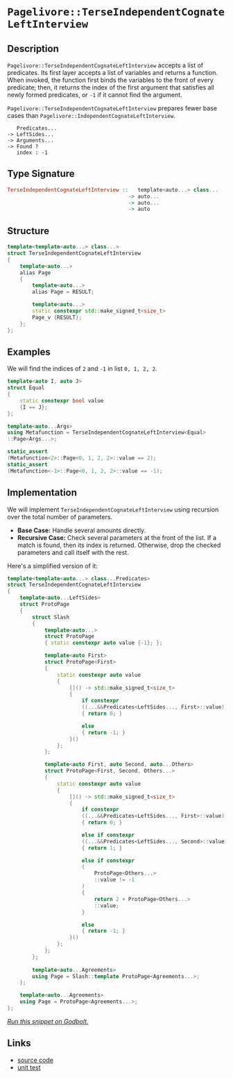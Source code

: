 <!-- Copyright 2024 Feng Mofan
SPDX-License-Identifier: Apache-2.0 -->

# `Pagelivore::TerseIndependentCognateLeftInterview`

## Description

`Pagelivore::TerseIndependentCognateLeftInterview` accepts a list of predicates.
Its first layer accepts a list of variables and returns a function.
When invoked, the function first binds the variables to the front of every predicate;
then, it returns the index of the first argument that satisfies all newly formed predicates, or `-1` if it cannot find the argument.

`Pagelivore::TerseIndependentCognateLeftInterview` prepares fewer base cases than `Pagelivore::IndependentCognateLeftInterview`.

<pre><code>   Predicates...
-> LeftSides...
-> Arguments...
-> Found ?
   index : -1</code></pre>

## Type Signature

```Haskell
TerseIndependentCognateLeftInterview ::   template<auto...> class...
                                       -> auto...
                                       -> auto...
                                       -> auto
```

## Structure

```C++
template<template<auto...> class...>
struct TerseIndependentCognateLeftInterview
{
    template<auto...>
    alias Page
    {
        template<auto...>
        alias Page = RESULT;

        template<auto...>
        static constexpr std::make_signed_t<size_t>
        Page_v {RESULT};
    };  
};
```

## Examples

We will find the indices of `2` and `-1` in list `0, 1, 2, 2`.

```C++
template<auto I, auto J>
struct Equal
{
    static constexpr bool value
    {I == J};
};

template<auto...Args>
using Metafunction = TerseIndependentCognateLeftInterview<Equal>
::Page<Args...>;

static_assert
(Metafunction<2>::Page<0, 1, 2, 2>::value == 2);
static_assert
(Metafunction<-1>::Page<0, 1, 2, 2>::value == -1);
```

## Implementation

We will implement `TerseIndependentCognateLeftInterview` using recursion over the total number of parameters.

- **Base Case:** Handle several amounts directly.
- **Recursive Case:** Check several parameters at the front of the list.
If a match is found, then its index is returned.
Otherwise, drop the checked parameters and call itself with the rest.

Here's a simplified version of it:

```C++
template<template<auto...> class...Predicates>
struct TerseIndependentCognateLeftInterview
{
    template<auto...LeftSides>
    struct ProtoPage
    {
        struct Slash
        {
            template<auto...>
            struct ProtoPage
            { static constexpr auto value {-1}; };

            template<auto First>
            struct ProtoPage<First>
            {   
                static constexpr auto value 
                {
                    []() -> std::make_signed_t<size_t>
                    {
                        if constexpr 
                        ((...&&Predicates<LeftSides..., First>::value))
                        { return 0; }

                        else
                        { return -1; }
                    }()
                };
            };

            template<auto First, auto Second, auto...Others>
            struct ProtoPage<First, Second, Others...>
            {   
                static constexpr auto value 
                {
                    []() -> std::make_signed_t<size_t>
                    {
                        if constexpr 
                        ((...&&Predicates<LeftSides..., First>::value))
                        { return 0; }

                        else if constexpr 
                        ((...&&Predicates<LeftSides..., Second>::value))
                        { return 1; }

                        else if constexpr
                        (
                            ProtoPage<Others...>
                            ::value != -1
                        )
                        { 
                            return 2 + ProtoPage<Others...>
                            ::value; 
                        }

                        else
                        { return -1; }
                    }()
                };
            };
        };
        
        template<auto...Agreements>
        using Page = Slash::template ProtoPage<Agreements...>;
    };

    template<auto...Agreements>
    using Page = ProtoPage<Agreements...>;
};
```

[*Run this snippet on Godbolt.*](https://godbolt.org/#z:OYLghAFBqd5QCxAYwPYBMCmBRdBLAF1QCcAaPECAMzwBtMA7AQwFtMQByARg9KtQYEAysib0QXACx8BBAKoBnTAAUAHpwAMvAFYTStJg1DIApACYAQuYukl9ZATwDKjdAGFUtAK4sGIAKxcpK4AMngMmAByPgBGmMQgAJwAzKQADqgKhE4MHt6%2BAUEZWY4CYRHRLHEJKbaY9qUMQgRMxAR5Pn6BdQ05za0E5VGx8UmpCi1tHQXdEwNDldVjAJS2qF7EyOwc5snhyN5YANQmyW4EAJ5pmAD6BMRMhAqn2CYaAIK7%2B4eYJ2fIE3QWCoLzenw%2BBEwLDSBkhp3OUJhTDhZyYXiIADosS8jgcmAoFFiMcpiJh8KJIc9kq8PhNiF4HEcACrxJQASQYWGunMY7VQwGYkJCmCoBA5kOIADc8JgAO5gkwAdisHyOaqOkOhsMw8LRmKxwtFQjwWCpNPe6qOdIZBCOJNQRGUTGAOtV6qVKotlvV1sZQgMCgQYO97uVwZD3s1SJRbj1qCJoLdEZ99xtduIDtQTpd4eTao9VpajmQuIEE0wqjSxCOcaOkrEXl%2BHoAtFwlQARU4WE6KzvJT25vNR7W69GoI4AMTwxAmia9ecL9MZ9sdzp1ZynM4Ic4X%2BeV7qTu7Vc2LpYY5cr1dr9e8TcPR49g6PlpM/is/nbEGWR2bOMBIBAFgmAAa1uLIBTJO54SyAAvW5t2pJ9nz3T1kIXPAqDPC8qxOe80MtKAEzMAA2cxiJJMk8ApTAqTcQ1hBNGiiVISdp1nakAJvRtlmWJD8JQo5SQIDYGCODQux7TsPj4/j6iUGT8ILISRJ/Nt%2B0khTdw7L9NJDDsu10jT%2BwVPCQ2HZF11jMdWK3FjayETA0E5OyxyJAB5AgEFZHdd19W0VyzNd4U3CYWIcpz0BYjyvJnBNENM70C3zBLkxPKisMhS8a2sri73nZ9HxSrS31fT9v1/alC3QACgNAm5wIidAoLOWD4J8/ie1QjrvQwjKKxwwyj0I7ESLIijyQs2j6ONU1mJs9jsE4htMB4watP3ZTiFE8T1P06SiuQuTfl6pzsOrNaF2GjEyLG0kJspeFpsYwksTCxyBHQF4ltvVaDoKjbMGErajjU7s9vBfLuqOI6jhOstMqrC68wgJGjwC7NLOi1k4vNKHk2%2BxsjjAMBTnbVTUYjXi/offcKYXTbRLME5LHTTMMfhLHYuxeLIbxtUCfXMHqfWqSIb5tUjrpxKAaB0TWwk8Goe0qneYXfTjL%2B9Wur03sDISmTzJjOMiXeYBSShXkzRkrwsiMO01z%2BMn/XxJAQEN350aCs5TfNthBBe67EI1/KtZM/L3dHfUMR9zALf99qjht8JgHtl1HdZ1cc29s3Y79ggA9BYPQ/294AHoACpK6r6ua9LsEK6r5kaPzo5q7rj4G5rrvK/biGvgYA4vGOeEnK2NJ87nMEI9Ray2RcogjgAKTnPyjmwABHLwxAVMNDzSktToR6sYlQTw62WwcPTZR3SaX4vPl1ouIUREcZ6j95iGAK2PiTu2AFlAZMCoF4AejR04shnJgDkXJXC8g8AKCy9FxTxGlHKeEG8t60DnABdm3tP4FyDgOWkRYqI3HxEoNoYIIAAJaMA0BOR4RmC%2BiAXBbgNAsSCEcMwLEmEcRALlG%2ByQyZmF4sHfeZCCTxG3B8ahgC6EOAYWceWfDWHsJBjwnhzCBGk1vq2URFgOCrFoJwfwvA/AcC0KQVAnA3DWGsFadYmwmxmGSDwUgBBNCGNWMBAIkgMQaEkFwRUyQND%2BA0CRYiZgAAcUT9CcEkLwFgEgNDsPMZY6xHBeAKBAOwjxFjDGkDgLAGAiAQDrAIGkdE5BKBoGhHQeIkRWDbFUFE4izZiKSCOMAZAJYpAYjMLwSiRBiAmj0PwQQIgxDsCkDIQQigVDqHyaQXQQRZQPDSJwHgRiTFmM8VYzgbl0SVNtKgTCLS2kdK6T0kGfimYQA8HU%2Bg50XFcGWLwPJWhVgQCQLUtI9SyAUAgL8/5IBgBSG4TQWgEpskQBiHsmI4RWgXE2bwBFzBiAXDcjEbQjk8luNqXnNyDBaDIqWVgGIXhgCxloLQbJ3BeBYCAkYcQZLpy4rwJKGieyKyOXRNsNx4RITGKWbQPAMQHgYo8FgPZ9w8BJPpaQTlxAT5KHbFCQwwBRVGE8asKgBgv4ADUZSyjctyFFszhCiHEDM8Z8glBqD2Ss/QGqUB2MsPoMV2TICrFQOPHIdLmyAlJqYSw1gzDpKVSM008BVh2HZc4CArhph%2BCCKEcIwwqijCKJkbIAhk16GKLmhgCwRgJCCHGhRAh%2BhTE8J0PQFbGjVsGOmxYWbbCTD5PkFN7b5gttLRIWNjitgDriRwUxpA0m8AyUcc57TOndN6bco4EBcCEBIMzVxbz3E6tWF5JgWAEhflID4yQyQMQpEVJIAJZhJDERSf4YiiRR0JNIEk1xGJiJcGIlExIUSv3%2BECf4FIxEJ17IyVknJ278lfJKd8spRyqmAuBU8xpbBOCtBYJKRUzYmC4gMHbLgiQMRcH8YM/AwzRlBFtZM610hbXzIdUs3Q3C1lMA2fS7ZY7dlLIyYcip6IjinJrMQTD2HcN4gI0RkjGhl0PL%2BU8jdIj3k6sKT81Ajz4jVKBep%2BTowMNYebBJsFiQuDsMhdCygcKlloqReamzGKsU4ocOaglvIiUkr2eSyl1LaXmsZRqlllj8CkgUZyullieXID5eawV9Q9mivFUiqV2xLGyvlW4pVKrMBqqZZq5OKm9XOgUEauUprGDmuo1a6ZdHZAMcWZY5jzrtUhqsO6hLXqj2%2BsaAGoNQiWthojfEKNXLvU9HjX4RNnJ82ps5CWzNZb0g5saNNxbJQchzaWOW%2Bo42m0rYbX0DtG221zBrV2%2Bth2%2B3zZHQoId0zOPjsnfsjgwnRM4bwxqkGUn/HLtXcMjdrzlPQd3Zgfdowj3CpfW%2BojATFRAcVMEyQN6OlBEe%2BB2wkGPkFKKaU8pxytPIYaU09DInLksAUJKEskpCMYm1BMMja6o1jNkDR6rFq6uOpAKkVj7Gtmjoe2Bg5CGTmYQw6T8nlPqe09tPcnT/yN3JC3Zjr5amNMApqbLp5/DkBpDSDcKniQbhS7ISTujdALOwvhYijFdmreYuxbilz6nCXEtJUFzAFKqViF8wq/zzKUsMrZaFrlSzIvRYVbF4VliEsSouMlmVIz0u8Ey5kbL6rmX5eg3wfVxXjVlfMW4yrUyJA1bmfa%2BrOhOdNeMG6mw7WY1WL9WWTgpd/z9csOGqdkbnr1/2wmpNtaCgzfQEdhbhblsD%2B7WP9bl3NtjcrU0Dte3tvz6bSP87Aw9sXYqP215awNjDt38K/nPHOAvbFxTuskvJrS9%2B%2Bu3YAOoOfOB6Dw9nHIcgDMER5IyR/BhMCSk7/RUb9UDE/TJdHXJHdY9EASQfwc9fwKJEiRISQRIYJZIRULgVIYVZIbjdJTgQHJ/UdAZEA3AsApXVYJVLIZwSQIAA%3D%3D%3D)

## Links

- [source code](../../../../conceptrodon/pagelivore/terse_independent_cognate_left_interview.hpp)
- [unit test](../../../../tests/unit/metafunctions/pagelivore/terse_independent_cognate_left_interview.test.hpp)
